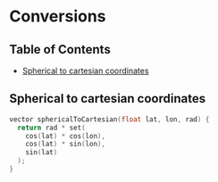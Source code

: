 # Conversions

## Table of Contents

  * [Spherical to cartesian coordinates](#spherical-to-cartesian-coordinates)

## Spherical to cartesian coordinates

```c
vector sphericalToCartesian(float lat, lon, rad) {
  return rad * set(
    cos(lat) * cos(lon),
    cos(lat) * sin(lon),
    sin(lat)
  );
}
```
